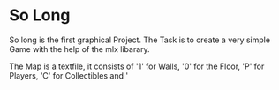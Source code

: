 # So Long
So long is the first graphical Project. The Task is to create a very simple Game with the help of the mlx libarary.

The Map is a textfile, it consists of '1' for Walls, '0' for the Floor, 'P' for Players, 'C' for Collectibles and '